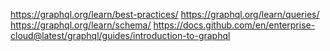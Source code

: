 https://graphql.org/learn/best-practices/
https://graphql.org/learn/queries/
https://graphql.org/learn/schema/
https://docs.github.com/en/enterprise-cloud@latest/graphql/guides/introduction-to-graphql

